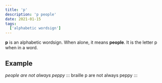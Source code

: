 ```yaml
---
title: 'p'
description: 'p people'
date: 2021-01-15
tags:
  ['alphabetic wordsign']
---
```


**p** is an alphabetic wordsign. When alone, it means **people**. It is the letter p when in a word.

## Example

*people are not always peppy*
::: braille
p are not always peppy
:::